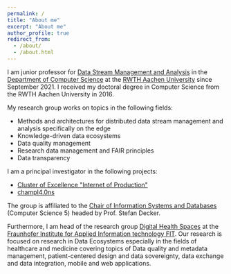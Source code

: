```yaml
---
permalink: /
title: "About me"
excerpt: "About me"
author_profile: true
redirect_from: 
  - /about/
  - /about.html
---
```


I am junior professor for <a href="http://dsma.rwth-aachen.de">Data Stream Management and Analysis</a> in the <a href="https://www.informatik.rwth-aachen.de">Department of Computer Science</a> at the <a href="http://www.rwth-aachen.de">RWTH Aachen University</a> since September 2021. I received my doctoral degree in Computer Science from the RWTH Aachen University in 2016.

My research group works on topics in the following fields:

<ul>
<li>Methods and architectures for distributed data stream management and analysis specifically on the edge</li>
<li>Knowledge-driven data ecosystems</li>
<li>Data quality management</li>
<li>Research data management and FAIR principles</li>
<li>Data transparency</li>
</ul>

I am a principal investigator in the following projects: 
<ul>
<li><a href="http://iop.rwth-aachen.de">Cluster of Excellence "Internet of Production"</a></li>
<li><a href="https://www.champi40ns.eu">champI4.0ns</a></li> 
</ul>

The group is affiliated to the <a href="http://dbis.rwth-aachen.de">Chair of Information Systems and Databases</a> (Computer Science 5) headed by Prof. Stefan Decker.

Furthermore, I am head of the research group <a href="https://www.fit.fraunhofer.de/en/business-areas/digital-health/digital-health-spaces.html">Digital Health Spaces</a> at the <a href="http://www.fit.fraunhofer.de">Fraunhofer Institute for Applied Information technology FIT</a>. Our research is focused on research in Data Ecosystems especially in the fields of healthcare and medicine covering topics of Data quality and metadata management, patient-centered design and data sovereignty, data exchange and data integration, mobile and web applications.

